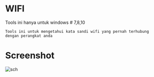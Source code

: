 # WIFI
Tools ini hanya untuk windows # 7,8,10
```
Tools ini untuk mengetahui kata sandi wifi yang pernah terhubung dengan perangkat anda 

```
# Screenshot
![sch](https://b.top4top.io/p_2092ba1gu1.jpeg)

